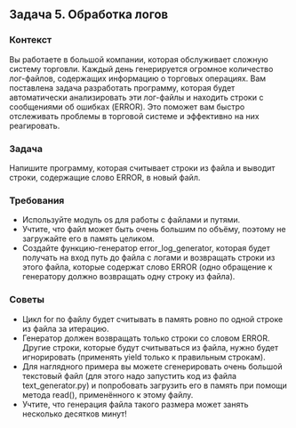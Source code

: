 ## Задача 5. Обработка логов
### Контекст 
Вы работаете в большой компании, которая обслуживает сложную систему торговли. Каждый день генерируется огромное количество лог-файлов, содержащих информацию о торговых операциях. Вам поставлена задача разработать программу, которая будет автоматически анализировать эти лог-файлы и находить строки с сообщениями об ошибках (ERROR). Это поможет вам быстро отслеживать проблемы в торговой системе и эффективно на них реагировать.

### Задача 
Напишите программу, которая считывает строки из файла и выводит строки, содержащие слово ERROR, в новый файл. 

### Требования
- Используйте модуль os для работы с файлами и путями.
- Учтите, что файл может быть очень большим по объёму, поэтому не загружайте его в память целиком.
- Создайте функцию-генератор error_log_generator, которая будет получать на вход путь до файла с логами и возвращать строки из этого 
  файла, которые содержат слово ERROR (одно обращение к генератору должно возвращать одну строку из файла).


### Советы
- Цикл for по файлу будет считывать в память ровно по одной строке из файла за итерацию.
- Генератор должен возвращать только строки со словом ERROR. Другие строки, которые будут считываться из файла, нужно будет игнорировать 
  (применять yield только к правильным строкам).
- Для наглядного примера вы можете сгенерировать очень большой текстовый файл (для этого надо запустить код из файла text_generator.py) и 
  попробовать загрузить его в память при помощи метода read(), применённого к этому файлу. 
- Учтите, что генерация файла такого размера может занять несколько десятков минут!
